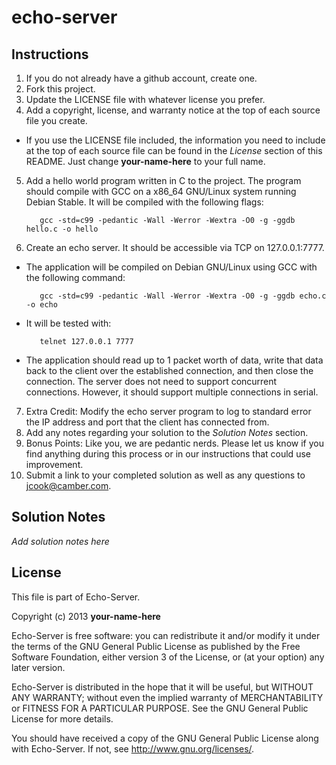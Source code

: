 echo-server
===========

Instructions
------------

1. If you do not already have a github account, create one.
2. Fork this project.
3. Update the LICENSE file with whatever license you prefer.
4. Add a copyright, license, and warranty notice at the top of each source file
   you create.
 * If you use the LICENSE file included, the information you need to include at
   the top of each source file can be found in the *License* section of this
   README. Just change __your-name-here__ to your full name.
5. Add a hello world program written in C to the project. The program should
   compile with GCC on a x86\_64 GNU/Linux system running Debian Stable. It
   will be compiled with the following flags:

          gcc -std=c99 -pedantic -Wall -Werror -Wextra -O0 -g -ggdb hello.c -o hello
6. Create an echo server.  It should be accessible via TCP on 127.0.0.1:7777.
 * The application will be compiled on Debian GNU/Linux using GCC with the
   following command:

          gcc -std=c99 -pedantic -Wall -Werror -Wextra -O0 -g -ggdb echo.c -o echo
 * It will be tested with:

          telnet 127.0.0.1 7777
 * The application should read up to 1 packet worth of data, write that data
   back to the client over the established connection, and then close the
   connection.  The server does not need to support concurrent connections.
   However, it should support multiple connections in serial.
7. Extra Credit: Modify the echo server program to log to standard error the IP
   address and port that the client has connected from.
8. Add any notes regarding your solution to the *Solution Notes* section.
9. Bonus Points: Like you, we are pedantic nerds. Please let us know if you
   find anything during this process or in our instructions that could use
   improvement.
10. Submit a link to your completed solution as well as any questions to
   <jcook@camber.com>.


Solution Notes
--------------

*Add solution notes here*


License
-------

This file is part of Echo-Server.

Copyright (c) 2013 __your-name-here__

Echo-Server is free software: you can redistribute it and/or modify it
under the terms of the GNU General Public License as published by the Free
Software Foundation, either version 3 of the License, or (at your option) any
later version.

Echo-Server is distributed in the hope that it will be useful, but
WITHOUT ANY WARRANTY; without even the implied warranty of MERCHANTABILITY or
FITNESS FOR A PARTICULAR PURPOSE.  See the GNU General Public License for more
details.

You should have received a copy of the GNU General Public License along with
Echo-Server.  If not, see <http://www.gnu.org/licenses/>.
